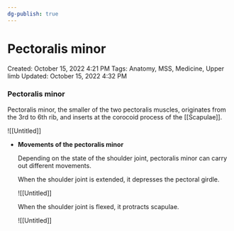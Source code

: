 ```yaml
---
dg-publish: true
---
```


# Pectoralis minor

Created: October 15, 2022 4:21 PM
Tags: Anatomy, MSS, Medicine, Upper limb
Updated: October 15, 2022 4:32 PM

### Pectoralis minor

Pectoralis minor, the smaller of the two pectoralis muscles, originates from the 3rd to 6th rib, and inserts at the corocoid process of the [[Scapulae]].

![[Untitled]]

- ******************************************************************Movements of the pectoralis minor******************************************************************
    
    Depending on the state of the shoulder joint, pectoralis minor can carry out different movements.
    
    When the shoulder joint is extended, it depresses the pectoral girdle.
    
    ![[Untitled]]
    
    When the shoulder joint is flexed, it protracts scapulae.
    
    ![[Untitled]]